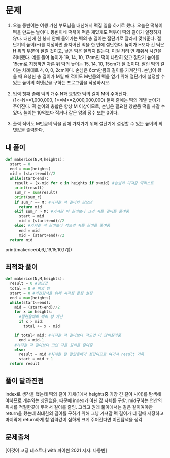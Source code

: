 # 문제
1. 오늘 동빈이는 여행 가신 부모님을 대신해서 떡집 일을 하기로 했다. 오늘은 떡볶이 떡을 만드는 날이다. 동빈이네 떡볶이 떡은 재밌게도 떡볶이 떡의 길이가 일정하지 않다. 대신에 한 봉지 안에 들어가는 떡의 총 길이는 절단기로 잘라서 맞춰준다.
절단기의 높이(H)를 지정하면 줄지어진 떡을 한 번에 절단한다. 높이가 H보다 긴 떡은 H 위의 부분이 잘릴 것이고, 낮은 떡은 잘리지 않는다. 이걸 처리 안 해줘서 시간을 허비했다.
예를 들어 높이가 19, 14, 10, 17cm인 떡이 나란히 있고 절단기 높이를 15cm로 지정하면 자른 뒤 떡의 높이는 15, 14, 10, 15cm가 될 것이다. 잘린 떡의 길이는 차례대로 4, 0, 0, 2cm이다. 손님은 6cm만큼의 길이를 가져간다.
손님이 왔을 때 요청한 총 길이가 M일 때 적어도 M만큼의 떡을 얻기 위해 절단기에 설정할 수 있는 높이의 최댓값을 구하는 프로그램을 작성하시오.

2. 입력
첫째 줄에 떡의 개수 N과 요청한 떡의 길이 M이 주어진다. (1<=N<=1,000,000, 1<=M<=2,000,000,000)
둘째 줄에는 떡의 개별 높이가 주어진다. 떡 높이의 총합은 항상 M 이상이므로, 손님은 필요한 양만큼 떡을 사갈 수 있다. 높이는 10억보다 작거나 같은 양의 정수 또는 0이다.
3. 출력
적어도 M만큼의 떡을 집에 가져가기 위해 절단기에 설정할 수 있는 높이의 최댓값을 출력한다.

## 내 풀이
```python
def makerice(N,M,heights):
  start = 0
  end = max(heights)
  mid = (start+end)//2
  while(start<end):
    result = [x-mid for x in heights if x>mid] #손님이 가져갈 떡리스트
    print(result)
    sum_r = sum(result)
    print(sum_r)
    if sum_r == M: #가져갈 떡 길이와 같으면
      return mid
    elif sum_r > M: #가져갈 떡 길이보다 크면 자를 길이를 줄여줌
      start = mid
      mid = (start+end)//2
    else: #가져갈 떡 길이보다 적으면 자를 길이를 줄여줌
      end = mid
      mid = (start+end)//2
  return mid
 ```

print(makerice(4,6,[19,15,10,17]))

## 최적화 풀이
```python
def makerice(N,M,heights):
  result = 0 #정답값
  total = 0 # 떡의 양
  start = 0 #이진탐색을 위해 시작점 끝점 설정
  end = max(heights)
  while(start<=end):
    mid = (start+end)//2
    for x in heights:
      #잘렸을때의 떡의 양 계산
      if x > mid:
        total += x - mid

    if total< mid: #가져갈 떡 길이보다 적으면 더 많이잘라줌
      end = mid-1
    #가져갈 떡 길이보다 크면 자를 길이를 줄여줌  
    else: 
      result = mid #최대한 덜 잘랐을때가 정답이므로 여기서 result 기록
      start = mid + 1
  return result 
  ```
  
## 풀이 달라진점
index로 생각을 했는데 떡의 길이 자체(1에서 heights중 가장 긴 길이 사이)를 탐색해야하므로 개수와는 상관없음.
때문에 index가 아닌 값 자체를 구함. mid구하는 연산의 위치를 적절한곳에 두어서 길이를 줄임. 그리고 원래 풀이에서는
같은 길이여야만 return을 했는데 최대한의 길이를 구하기 위해 그냥 가져갈 떡 길이가 더 길때 저장하고 마지막에 return하게 함 
입력값이 심하게 크게 주어진다면 이진탐색을 생각

## 문제출처
[이것이 코딩 테스트다 with 파이썬 2021 저자: 나동빈]
